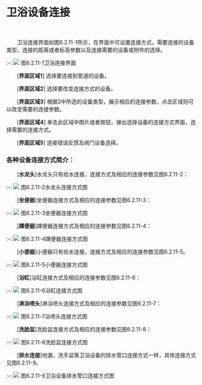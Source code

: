 #  卫浴设备连接
<br/>

&emsp;&emsp;卫浴连接界面如图6.2.11\-1所示，在界面中可设置连接方式，需要连接的设备类型，连接的距离或者标高参数以及连接需要的设备或附件的选择。
<br/>

:-: ![](images/279.png)
图6.2.11\-1卫浴连接界面
<br/>

&emsp;&emsp;[**界面区域1**] 选择要连接到管道的设备。

&emsp;&emsp;[**界面区域2**\] 选择要改变连接方式的设备。

&emsp;&emsp;[**界面区域3**\] 根据2中所选的设备类型，展示相应的连接参数，点击区域则可以改变需要的连接参数。

&emsp;&emsp;[**界面区域4**\] 单击此区域中图片或者按钮，弹出选择设备的连接方式界面，选择需要的连接方式。

&emsp;&emsp;[**界面区域5**\] 连接错误反馈及阀门设备选择。

### 各种设备连接方式简介：

&emsp;&emsp;[**水龙头**]水龙头只有给水连接，连接方式及相应的连接参数见图6.2.11\-2：
<br/>

:-: ![](images/280.png)
图6.2.11\-2水龙头连接方式图
<br/>

&emsp;&emsp;[**坐便器**]坐便器连接方式及相应的连接参数见图6.2.11\-3：
<br/>

:-: ![](images/281.png)
图6.2.11\-3坐便器连接方式图
<br/>

 
&emsp;&emsp;[**蹲便器**]蹲便器连接方式及相应的连接参数见图6.2.11\-4：
<br/>

:-: ![](images/282.png)
图6.2.11\-4蹲便器连接方式图
<br/>

&emsp;&emsp;[**小便器**]小便器只有给水连接，连接方式及相应的连接参数见图6.2.11\-5。
<br/>

:-: ![](images/283.png)
图6.2.11\-5小便器连接方式图
<br/>

&emsp;&emsp;[**浴缸**\]浴缸连接方式及相应的连接参数见图6.2.11\-6：
<br/>

:-: ![](images/284.png)
图6.2.11\-6浴缸连接方式图
<br/>

&emsp;&emsp;[**淋浴喷头**\]淋浴喷头连接方式及相应的连接参数见图6.2.11\-7：
<br/>

:-: ![](images/285.png)
图6.2.11\-7浴喷头连接方式图
<br/>

&emsp;&emsp;[**洗脸盆**\]洗脸盆连接方式及相应的连接参数见图6.2.11\-8：
<br/>

:-: ![](images/286.png)
图6.2.11\-8洗脸盆连接方式图
<br/>

&emsp;&emsp;\[**排水连接**]地漏，洗手盆等卫浴设备的排水管口连接方式一样，具体连接方式见图6.2.11\-9。
<br/>

:-: ![](images/287.png)
图6.2.11\-9卫浴设备排水管口连接方式图
<br/>
